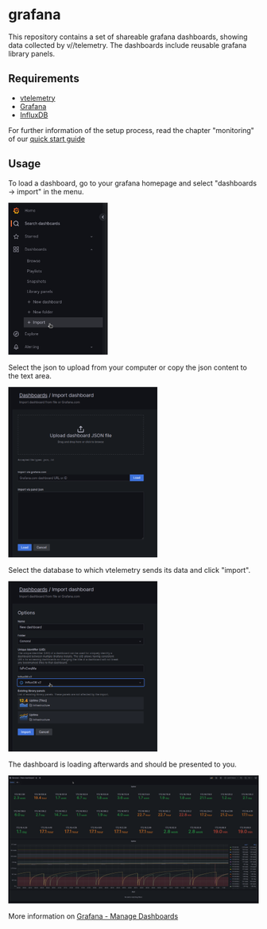 # grafana

This repository contains a set of shareable grafana dashboards, showing data collected by v//telemetry. The dashboards include reusable grafana library panels.

## Requirements

- [vtelemetry](https://hub.docker.com/r/arkonatechnologies/vtelemetry2)
- [Grafana](https://grafana.com/grafana/download)
- [InfluxDB](https://docs.influxdata.com/influxdb/v2.6/install/)

For further information of the setup process, read the chapter "monitoring" of our [quick start guide](https://www.dropbox.com/home/Public%20Downloads/VM/Guides/QuickStartGuide?preview=Quick_Start_Guide.pdf)

## Usage

To load a dashboard, go to your grafana homepage and select "dashboards -> import" in the menu.

<img src="./import_db_1.png" width="200">

Select the json to upload from your computer or copy the json content to the text area.

<img src="./import_db_2.png" width="300">

Select the database to which vtelemetry sends its data and click "import".

<img src="./import_db_3.png" width="300">

The dashboard is loading afterwards and should be presented to you.

![](./import_db_4.png)

More information on [Grafana - Manage Dashboards](https://grafana.com/docs/grafana/latest/dashboards/manage-dashboards/)
